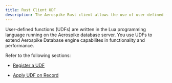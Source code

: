 ```yaml
---
title: Rust Client UDF
description: The Aerospike Rust client allows the use of user-defined functions. 
---
```


User-defined functions (UDFs) are written in the Lua programming language
running on the Aerospike database server. You use UDFs to extend Aerospike
Database engine capabilites in functionality and performance.

Refer to the following sections:

- [Register a UDF](/docs/client/rust/usage/udf/register.html)

- [Apply UDF on Record](/docs/client/rust/usage/udf/apply.html)
